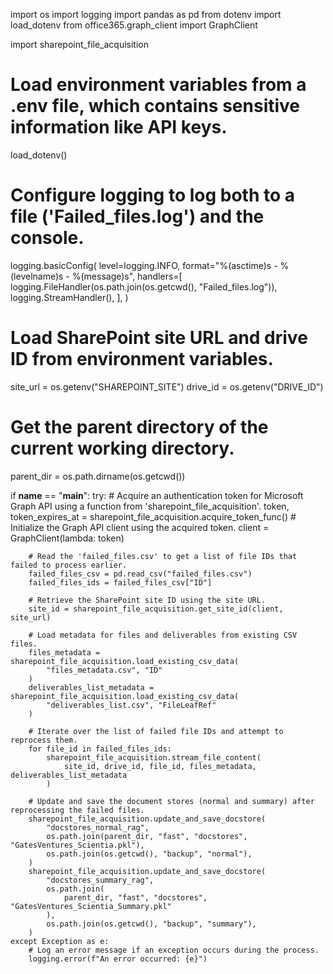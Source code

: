 import os
import logging
import pandas as pd
from dotenv import load_dotenv
from office365.graph_client import GraphClient

import sharepoint_file_acquisition

# Load environment variables from a .env file, which contains sensitive information like API keys.
load_dotenv()

# Configure logging to log both to a file ('Failed_files.log') and the console.
logging.basicConfig(
    level=logging.INFO,
    format="%(asctime)s - %(levelname)s - %(message)s",
    handlers=[
        logging.FileHandler(os.path.join(os.getcwd(), "Failed_files.log")),
        logging.StreamHandler(),
    ],
)

# Load SharePoint site URL and drive ID from environment variables.
site_url = os.getenv("SHAREPOINT_SITE")
drive_id = os.getenv("DRIVE_ID")
# Get the parent directory of the current working directory.
parent_dir = os.path.dirname(os.getcwd())

if __name__ == "__main__":
    try:
        # Acquire an authentication token for Microsoft Graph API using a function from 'sharepoint_file_acquisition'.
        token, token_expires_at = sharepoint_file_acquisition.acquire_token_func()
        # Initialize the Graph API client using the acquired token.
        client = GraphClient(lambda: token)

        # Read the 'failed_files.csv' to get a list of file IDs that failed to process earlier.
        failed_files_csv = pd.read_csv("failed_files.csv")
        failed_files_ids = failed_files_csv["ID"]

        # Retrieve the SharePoint site ID using the site URL.
        site_id = sharepoint_file_acquisition.get_site_id(client, site_url)

        # Load metadata for files and deliverables from existing CSV files.
        files_metadata = sharepoint_file_acquisition.load_existing_csv_data(
            "files_metadata.csv", "ID"
        )
        deliverables_list_metadata = sharepoint_file_acquisition.load_existing_csv_data(
            "deliverables_list.csv", "FileLeafRef"
        )

        # Iterate over the list of failed file IDs and attempt to reprocess them.
        for file_id in failed_files_ids:
            sharepoint_file_acquisition.stream_file_content(
                site_id, drive_id, file_id, files_metadata, deliverables_list_metadata
            )

        # Update and save the document stores (normal and summary) after reprocessing the failed files.
        sharepoint_file_acquisition.update_and_save_docstore(
            "docstores_normal_rag",
            os.path.join(parent_dir, "fast", "docstores", "GatesVentures_Scientia.pkl"),
            os.path.join(os.getcwd(), "backup", "normal"),
        )
        sharepoint_file_acquisition.update_and_save_docstore(
            "docstores_summary_rag",
            os.path.join(
                parent_dir, "fast", "docstores", "GatesVentures_Scientia_Summary.pkl"
            ),
            os.path.join(os.getcwd(), "backup", "summary"),
        )
    except Exception as e:
        # Log an error message if an exception occurs during the process.
        logging.error(f"An error occurred: {e}")

